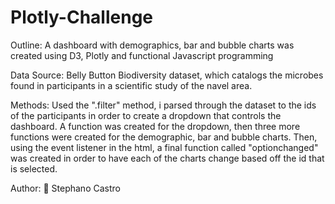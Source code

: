 # Plotly-Challenge

Outline: A dashboard with demographics, bar and bubble charts was created using D3, Plotly and functional Javascript programming 

Data Source: Belly Button Biodiversity dataset, which catalogs the microbes found in participants in a scientific study of the navel area.

Methods: Used the ".filter" method, i parsed through the dataset to the ids of the participants in order to create a dropdown that controls the dashboard.
A function was created for the dropdown, then three more functions were created for the demographic, bar and bubble charts.
Then, using the event listener in the html, a final function called "optionchanged" was created in order to have each of the charts change based off the id that is selected.

Author: 
👤 Stephano Castro
